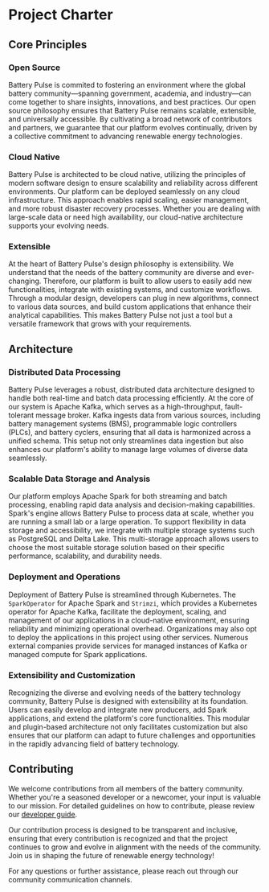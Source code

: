 # Project Charter

## Core Principles

### Open Source

Battery Pulse is commited to fostering an environment where the global battery community—spanning government, academia, and industry—can come together to share insights, innovations, and best practices. Our open source philosophy ensures that Battery Pulse remains scalable, extensible, and universally accessible. By cultivating a broad network of contributors and partners, we guarantee that our platform evolves continually, driven by a collective commitment to advancing renewable energy technologies.

### Cloud Native

Battery Pulse is architected to be cloud native, utilizing the principles of modern software design to ensure scalability and reliability across different environments. Our platform can be deployed seamlessly on any cloud infrastructure. This approach enables rapid scaling, easier management, and more robust disaster recovery processes. Whether you are dealing with large-scale data or need high availability, our cloud-native architecture supports your evolving needs.

### Extensible

At the heart of Battery Pulse's design philosophy is extensibility. We understand that the needs of the battery community are diverse and ever-changing. Therefore, our platform is built to allow users to easily add new functionalities, integrate with existing systems, and customize workflows. Through a modular design, developers can plug in new algorithms, connect to various data sources, and build custom applications that enhance their analytical capabilities. This makes Battery Pulse not just a tool but a versatile framework that grows with your requirements.

## Architecture

### Distributed Data Processing
Battery Pulse leverages a robust, distributed data architecture designed to handle both real-time and batch data processing efficiently. At the core of our system is Apache Kafka, which serves as a high-throughput, fault-tolerant message broker. Kafka ingests data from various sources, including battery management systems (BMS), programmable logic controllers (PLCs), and battery cyclers, ensuring that all data is harmonized across a unified schema. This setup not only streamlines data ingestion but also enhances our platform's ability to manage large volumes of diverse data seamlessly.

### Scalable Data Storage and Analysis
Our platform employs Apache Spark for both streaming and batch processing, enabling rapid data analysis and decision-making capabilities. Spark's engine allows Battery Pulse to process data at scale, whether you are running a small lab or a large operation. To support flexibility in data storage and accessibility, we integrate with multiple storage systems such as PostgreSQL and Delta Lake. This multi-storage approach allows users to choose the most suitable storage solution based on their specific performance, scalability, and durability needs.

### Deployment and Operations
Deployment of Battery Pulse is streamlined through Kubernetes. The `SparkOperator` for Apache Spark and `Strimzi`, which provides a Kubernetes operator for Apache Kafka, facilitate the deployment, scaling, and management of our applications in a cloud-native environment, ensuring reliability and minimizing operational overhead. Organizations may also opt to deploy the applications in this project using other services. Numerous external companies provide services for managed instances of Kafka or managed compute for Spark applications.

### Extensibility and Customization
Recognizing the diverse and evolving needs of the battery technology community, Battery Pulse is designed with extensibility at its foundation. Users can easily develop and integrate new producers, add Spark applications, and extend the platform's core functionalities. This modular and plugin-based architecture not only facilitates customization but also ensures that our platform can adapt to future challenges and opportunities in the rapidly advancing field of battery technology.

## Contributing

We welcome contributions from all members of the battery community. Whether you're a seasoned developer or a newcomer, your input is valuable to our mission. For detailed guidelines on how to contribute, please review our [developer guide](https://github.com/battery-pulse/developer-guide).

Our contribution process is designed to be transparent and inclusive, ensuring that every contribution is recognized and that the project continues to grow and evolve in alignment with the needs of the community. Join us in shaping the future of renewable energy technology!

For any questions or further assistance, please reach out through our community communication channels.
